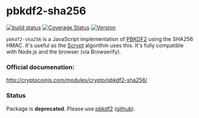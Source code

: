 pbkdf2-sha256
=============

[![build status](https://secure.travis-ci.org/cryptocoinjs/pbkdf2-sha256.png)](http://travis-ci.org/cryptocoinjs/pbkdf2-sha256)
[![Coverage Status](https://img.shields.io/coveralls/cryptocoinjs/pbkdf2-sha256.svg)](https://coveralls.io/r/cryptocoinjs/pbkdf2-sha256)
[![Version](http://img.shields.io/npm/v/pbkdf2-sha256.svg)](https://www.npmjs.org/package/pbkdf2-sha256)


`pbkdf2-sha256` is a JavaScript implementation of [PBKDF2](http://en.wikipedia.org/wiki/PBKDF2) using the SHA256 HMAC. It's useful as the [Scrypt](http://en.wikipedia.org/wiki/Scrypt) algorithm uses this.  It's fully compatible with Node.js and the browser (via Browserify).

### Official documenation:

http://cryptocoinjs.com/modules/crypto/pbkdf2-sha256/

### Status

Package is **deprecated**. Please use [pbkdf2](https://www.npmjs.com/package/pbkdf2) ([github](https://github.com/crypto-browserify/pbkdf2)).
